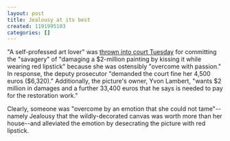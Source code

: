 ```yaml
---
layout: post
title: Jealousy at its best
created: 1191995103
categories: []
---
```

"A self-professed art lover" was [thrown into court Tuesday](http://today.reuters.com/news/articlenews.aspx?type=oddlyEnoughNews&storyid=2007-10-09T160328Z_01_L09121116_RTRUKOC_0_US-FRANCE-ART-KISS.xml) for committing the "savagery" of "damaging a $2-million painting by kissing it while wearing red lipstick" because she was ostensibly "overcome with passion." In response, the deputy prosecutor "demanded the court fine her 4,500 euros ($6,320)." Additionally, the picture's owner, Yvon Lambert, "wants $2 million in damages and a further 33,400 euros that he says is needed to pay for the restoration work."

Clearly, someone was "overcome by an emotion that she could not tame"--namely Jealousy that the wildly-decorated canvas was worth more than her house--and alleviated the emotion by desecrating the picture with red lipstick.
